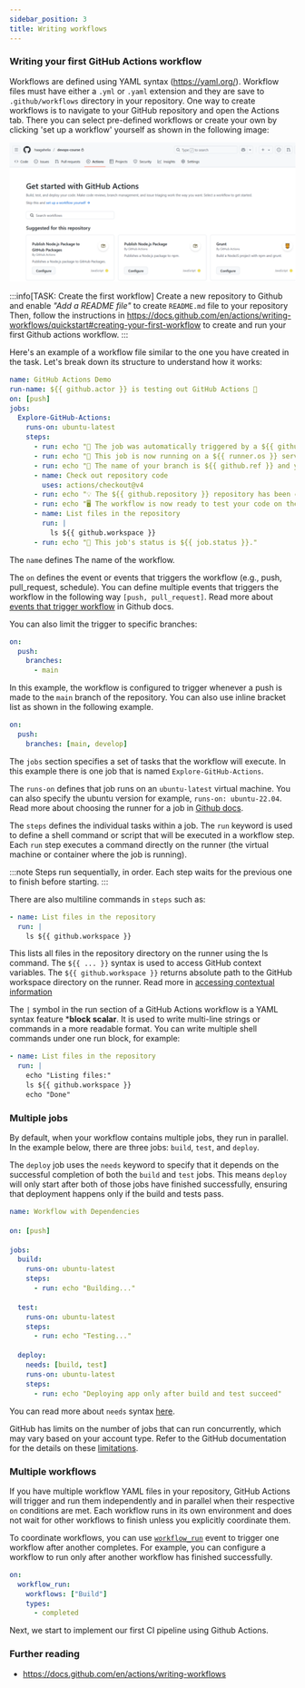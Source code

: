 ```yaml
---
sidebar_position: 3
title: Writing workflows
---
```


### Writing your first GitHub Actions workflow

Workflows are defined using YAML syntax (https://yaml.org/). Workflow files must have either a `.yml` or `.yaml` extension and they are save to `.github/workflows` directory in your repository. One way to create workflows is to navigate to your GitHub repository and open the Actions tab. There you can select pre-defined workflows or create your own by clicking 'set up a workflow' yourself as shown in the following image:

![Github workflow creation](./img/github_actions_tab.png)

:::info[TASK: Create the first workflow]
Create a new repository to Github and enable *"Add a README file"* to create `README.md` file to your repository Then, follow the instructions in https://docs.github.com/en/actions/writing-workflows/quickstart#creating-your-first-workflow to create and run your first Github actions workflow.
:::

Here's an example of a workflow file similar to the one you have created in the task. Let's break down its structure to understand how it works:

```yaml
name: GitHub Actions Demo
run-name: ${{ github.actor }} is testing out GitHub Actions 🚀
on: [push]
jobs:
  Explore-GitHub-Actions:
    runs-on: ubuntu-latest
    steps:
      - run: echo "🎉 The job was automatically triggered by a ${{ github.event_name }} event."
      - run: echo "🐧 This job is now running on a ${{ runner.os }} server hosted by GitHub!"
      - run: echo "🔎 The name of your branch is ${{ github.ref }} and your repository is ${{ github.repository }}."
      - name: Check out repository code
        uses: actions/checkout@v4
      - run: echo "💡 The ${{ github.repository }} repository has been cloned to the runner."
      - run: echo "🖥️ The workflow is now ready to test your code on the runner."
      - name: List files in the repository
        run: |
          ls ${{ github.workspace }}
      - run: echo "🍏 This job's status is ${{ job.status }}."
```

The `name` defines The name of the workflow.

The `on` defines the event or events that triggers the workflow (e.g., push, pull_request, schedule). You can define multiple events that triggers the workflow in the following way `[push, pull_request]`. Read more about [events that trigger workflow](https://docs.github.com/en/actions/writing-workflows/choosing-when-your-workflow-runs/events-that-trigger-workflows) in Github docs.

You can also limit the trigger to specific branches:
```yaml
on:
  push:
    branches:
      - main
```
In this example, the workflow is configured to trigger whenever a push is made to the `main` branch of the repository. You can also use inline bracket list as shown in the following example.
```yaml
on:
  push:
    branches: [main, develop]
```

The `jobs` section specifies a set of tasks that the workflow will execute. In this example there is one job that is named `Explore-GitHub-Actions`. 

The `runs-on` defines that job runs on an `ubuntu-latest` virtual machine. You can also specify the ubuntu version for example, `runs-on: ubuntu-22.04`. Read more about choosing the runner for a job in [Github docs](https://docs.github.com/en/actions/writing-workflows/choosing-where-your-workflow-runs/choosing-the-runner-for-a-job).

The `steps` defines the individual tasks within a job. The `run` keyword is used to define a shell command or script that will be executed in a workflow step. Each `run` step executes a command directly on the runner (the virtual machine or container where the job is running).

:::note
Steps run sequentially, in order. Each step waits for the previous one to finish before starting.
:::

There are also multiline commands in `steps` such as:
```yaml
- name: List files in the repository
  run: |
    ls ${{ github.workspace }}
```
This lists all files in the repository directory on the runner using the ls command. The `${{ ... }}` syntax is used to access GitHub context variables. The `${{ github.workspace }}` returns absolute path to the GitHub workspace directory on the runner. Read more in [accessing contextual information](https://docs.github.com/en/actions/writing-workflows/choosing-what-your-workflow-does/accessing-contextual-information-about-workflow-runs)

The `|` symbol in the run section of a GitHub Actions workflow is a YAML syntax feature ***block scalar**. It is used to write multi-line strings or commands in a more readable format. You can write multiple shell commands under one run block, for example:

```yaml
- name: List files in the repository
  run: |
    echo "Listing files:"
    ls ${{ github.workspace }}
    echo "Done"
```

### Multiple jobs

By default, when your workflow contains multiple jobs, they run in parallel. In the example below, there are three jobs: `build`, `test`, and `deploy`.

The `deploy` job uses the `needs` keyword to specify that it depends on the successful completion of both the `build` and `test` jobs. This means `deploy` will only start after both of those jobs have finished successfully, ensuring that deployment happens only if the build and tests pass.

```yaml
name: Workflow with Dependencies

on: [push]

jobs:
  build:
    runs-on: ubuntu-latest
    steps:
      - run: echo "Building..."

  test:
    runs-on: ubuntu-latest
    steps:
      - run: echo "Testing..."

  deploy:
    needs: [build, test]
    runs-on: ubuntu-latest
    steps:
      - run: echo "Deploying app only after build and test succeed"
```

You can read more about `needs` syntax [here](https://docs.github.com/en/actions/writing-workflows/workflow-syntax-for-github-actions#jobsjob_idneeds).

GitHub has limits on the number of jobs that can run concurrently, which may vary based on your account type. Refer to the GitHub documentation for the  details on these [limitations](https://docs.github.com/en/actions/administering-github-actions/usage-limits-billing-and-administration).

### Multiple workflows

If you have multiple workflow YAML files in your repository, GitHub Actions will trigger and run them independently and in parallel when their respective `on` conditions are met. Each workflow runs in its own environment and does not wait for other workflows to finish unless you explicitly coordinate them.

To coordinate workflows, you can use [`workflow_run`](https://docs.github.com/en/actions/using-workflows/events-that-trigger-workflows#workflow_run) event to trigger one workflow after another completes. For example, you can configure a workflow to run only after another workflow has finished successfully.

  ```yaml
  on:
    workflow_run:
      workflows: ["Build"]
      types:
        - completed
  ```

Next, we start to implement our first CI pipeline using Github Actions.

### Further reading
- https://docs.github.com/en/actions/writing-workflows
